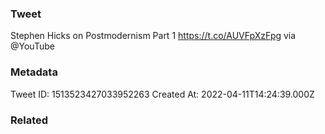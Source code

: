 ### Tweet
Stephen Hicks on Postmodernism Part 1 https://t.co/AUVFpXzFpg via @YouTube

### Metadata
Tweet ID: 1513523427033952263
Created At: 2022-04-11T14:24:39.000Z

### Related

